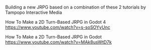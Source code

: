Building a new JRPG based on a combination of these 2 tutorials by Tampopo Interactive Media

How To Make a 2D Turn-Based JRPG in Godot 4 
https://www.youtube.com/watch?v=s-soSOYyUnc

How To Make a 2D Turn-Based JRPG in Godot
https://www.youtube.com/watch?v=MAk8usWtD7k
